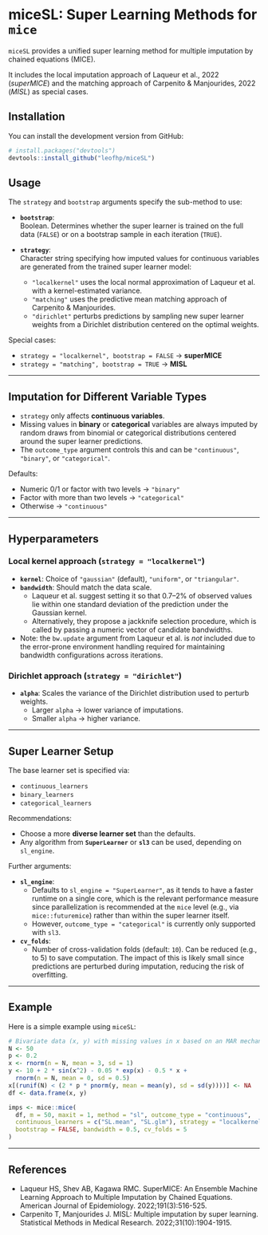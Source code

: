 # miceSL: Super Learning Methods for `mice`

`miceSL` provides a unified super learning method for multiple imputation by chained equations (MICE).

It includes the local imputation approach of Laqueur et al., 2022 (*superMICE*) and the matching approach of Carpenito & Manjourides, 2022 (*MISL*) as special cases.

## Installation

You can install the development version from GitHub:

```r
# install.packages("devtools")
devtools::install_github("leofhp/miceSL")
```

## Usage

The `strategy` and `bootstrap` arguments specify the sub-method to use:

- **`bootstrap`**:  
  Boolean. Determines whether the super learner is trained on the full data (`FALSE`) or on a bootstrap sample in each iteration (`TRUE`).  

- **`strategy`**:  
  Character string specifying how imputed values for continuous variables are generated from the trained super learner model:
  - `"localkernel"` uses the local normal approximation of Laqueur et al. with a kernel-estimated variance. 
  - `"matching"` uses the predictive mean matching approach of Carpenito & Manjourides.
  - `"dirichlet"` perturbs predictions by sampling new super learner weights from a Dirichlet distribution centered on the optimal weights. 

Special cases:
- `strategy = "localkernel", bootstrap = FALSE` → **superMICE**  
- `strategy = "matching", bootstrap = TRUE` → **MISL**

---

## Imputation for Different Variable Types

- `strategy` only affects **continuous variables**.  
- Missing values in **binary** or **categorical** variables are always imputed by random draws from binomial or categorical distributions centered around the super learner predictions.  
- The `outcome_type` argument controls this and can be `"continuous"`, `"binary"`, or `"categorical"`.  

Defaults:
- Numeric 0/1 or factor with two levels → `"binary"`  
- Factor with more than two levels → `"categorical"`  
- Otherwise → `"continuous"`

---

## Hyperparameters

### Local kernel approach (`strategy = "localkernel"`)
- **`kernel`**: Choice of `"gaussian"` (default), `"uniform"`, or `"triangular"`.  
- **`bandwidth`**: Should match the data scale.  
  - Laqueur et al. suggest setting it so that 0.7–2% of observed values lie within one standard deviation of the prediction under the Gaussian kernel. 
  - Alternatively, they propose a jackknife selection procedure, which is called by passing a numeric vector of candidate bandwidths.  
- Note: the `bw.update` argument from Laqueur et al. is *not* included due to the error-prone environment handling required for maintaining bandwidth configurations across iterations.

### Dirichlet approach (`strategy = "dirichlet"`)
- **`alpha`**: Scales the variance of the Dirichlet distribution used to perturb weights.  
  - Larger `alpha` → lower variance of imputations.  
  - Smaller `alpha` → higher variance.  

---

## Super Learner Setup

The base learner set is specified via:

- `continuous_learners`  
- `binary_learners`  
- `categorical_learners`  

Recommendations:
- Choose a more **diverse learner set** than the defaults.  
- Any algorithm from **`SuperLearner`** or **`sl3`** can be used, depending on `sl_engine`.  

Further arguments:
- **`sl_engine`**:
    - Defaults to `sl_engine = "SuperLearner"`, as it tends to have a faster runtime on a single core, which is the relevant performance measure since parallelization is recommended at the `mice` level (e.g., via `mice::futuremice`) rather than within the super learner itself.
    - However, `outcome_type = "categorical"` is currently only supported with `sl3`.  
- **`cv_folds`**:
    - Number of cross-validation folds (default: `10`). Can be reduced (e.g., to 5) to save computation. The impact of this is likely small since predictions are perturbed during imputation, reducing the risk of overfitting.   

---

## Example

Here is a simple example using `miceSL`:

```r
# Bivariate data (x, y) with missing values in x based on an MAR mechanism.
N <- 50
p <- 0.2
x <- rnorm(n = N, mean = 3, sd = 1)
y <- 10 + 2 * sin(x^2) - 0.05 * exp(x) - 0.5 * x +
  rnorm(n = N, mean = 0, sd = 0.5)
x[(runif(N) < (2 * p * pnorm(y, mean = mean(y), sd = sd(y))))] <- NA
df <- data.frame(x, y)

imps <- mice::mice(
  df, m = 50, maxit = 1, method = "sl", outcome_type = "continuous",
  continuous_learners = c("SL.mean", "SL.glm"), strategy = "localkernel",
  bootstrap = FALSE, bandwidth = 0.5, cv_folds = 5
)
```

---

## References

- Laqueur HS, Shev AB, Kagawa RMC. SuperMICE: An Ensemble Machine Learning Approach to Multiple Imputation by Chained Equations. American Journal of Epidemiology. 2022;191(3):516-525.
- Carpenito T, Manjourides J. MISL: Multiple imputation by super learning. Statistical Methods in Medical Research. 2022;31(10):1904-1915.